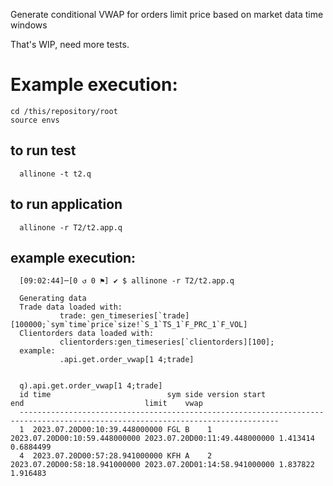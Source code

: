 Generate conditional VWAP for orders limit price based on market data time windows

That's WIP, need more tests.

# Example execution:

```
cd /this/repository/root
source envs
```

## to run test
```
  allinone -t t2.q 
```

## to run application
```
  allinone -r T2/t2.app.q 
```

## example execution:
```
  [09:02:44]─[0 ↺ 0 ⚑] ✔ $ allinone -r T2/t2.app.q
  
  Generating data
  Trade data loaded with:
           trade: gen_timeseries[`trade][100000;`sym`time`price`size!`S_1`TS_1`F_PRC_1`F_VOL]
  Clientorders data loaded with:
           clientorders:gen_timeseries[`clientorders][100];
  example:
           .api.get.order_vwap[1 4;trade]


  q).api.get.order_vwap[1 4;trade]
  id time                          sym side version start                         end                           limit    vwap
  --------------------------------------------------------------------------------------------------------------------------------
  1  2023.07.20D00:10:39.448000000 FGL B    1       2023.07.20D00:10:59.448000000 2023.07.20D00:11:49.448000000 1.413414 0.6884499
  4  2023.07.20D00:57:28.941000000 KFH A    2       2023.07.20D00:58:18.941000000 2023.07.20D01:14:58.941000000 1.837822 1.916483
  

```


